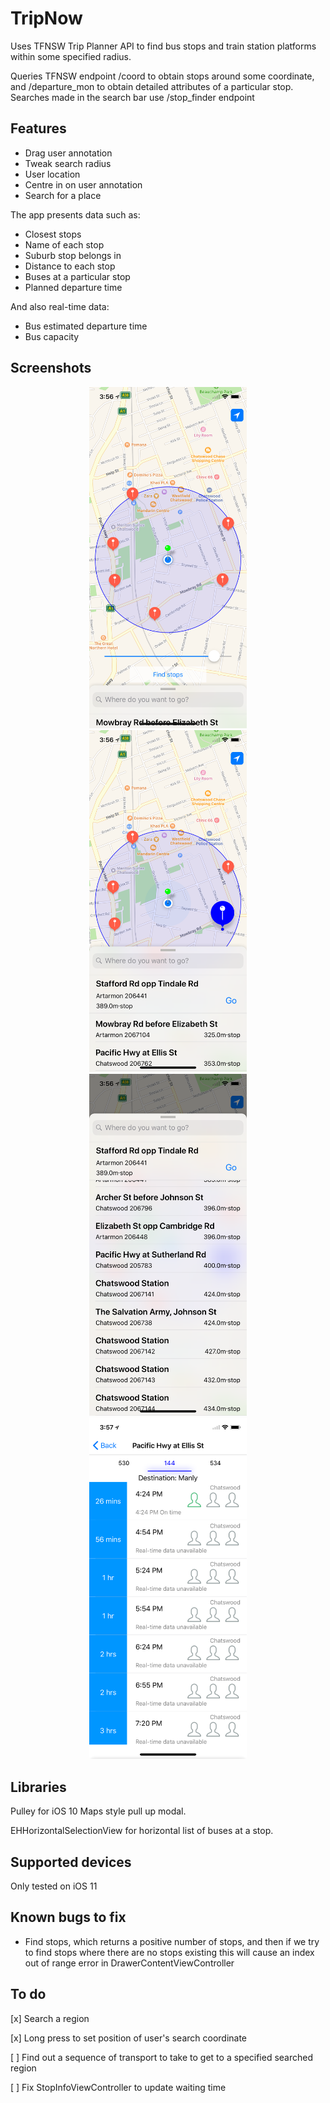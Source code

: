 # TripNow

Uses TFNSW Trip Planner API to find bus stops and train station platforms within some specified radius. 

Queries TFNSW endpoint /coord to obtain stops around some coordinate, and /departure_mon to obtain detailed attributes of a particular stop.
Searches made in the search bar use /stop_finder endpoint

## Features
* Drag user annotation
* Tweak search radius
* User location
* Centre in on user annotation
* Search for a place

The app presents data such as:
* Closest stops
* Name of each stop
* Suburb stop belongs in
* Distance to each stop
* Buses at a particular stop
* Planned departure time

And also real-time data:
* Bus estimated departure time
* Bus capacity

## Screenshots
<p align="center">
  <img src="Screenshots/radius.png" width="50%"/>
  <img src="Screenshots/pullup.png" width="50%"/>
  <img src="Screenshots/open.png" width="50%"/>
  <img src="Screenshots/stop.png" width="50%"/>
</p>

## Libraries
Pulley for iOS 10 Maps style pull up modal.

EHHorizontalSelectionView for horizontal list of buses at a stop.

## Supported devices
Only tested on iOS 11

## Known bugs to fix
* Find stops, which returns a positive number of stops, and then if we try to find stops where there are no stops existing this will cause an index out of range error in DrawerContentViewController

## To do
[x] Search a region

[x] Long press to set position of user's search coordinate

[ ] Find out a sequence of transport to take to get to a specified searched region

[ ] Fix StopInfoViewController to update waiting time
